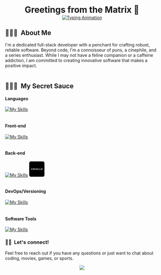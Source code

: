 <!--## Hi there 👋-->

<!--
**jude-n/jude-n** is a ✨ _special_ ✨ repository because its `README.md` (this file) appears on your GitHub profile.

Here are some ideas to get you started:

- 🔭 I’m currently working on ...
- 🌱 I’m currently learning ...
- 👯 I’m looking to collaborate on ...
- 🤔 I’m looking for help with ...
- 💬 Ask me about ...
- 📫 How to reach me: ...
- 😄 Pronouns: ...
- ⚡ Fun fact: ...
-->

<div align="center" style="display: flex; justify-content: center; align-items: center;">
  <h1 style="margin: 0;">Greetings from the Matrix 👋</h1>
</div>

  
<div align="center">
  <a href="https://git.io/typing-svg">
    <img src="https://readme-typing-svg.herokuapp.com?font=Fira+Code&pause=1000&width=435&lines=A+lifelong+learner%2C+passionate+about;+turning+ideas+into+reality!" alt="Typing Animation">
  </a>
</div>

 <h2>🧑🏾‍💻 &nbsp;About Me</h2>

I'm a dedicated full-stack developer with a penchant for crafting robust, reliable software. Beyond code, I'm a connoisseur of puns, a cinephile, and a series enthusiast. While I may not have a feline companion or a caffeine addiction, I am committed to creating innovative software that makes a positive impact.
</br>
</br>
<h2>🧑🏾‍🍳 &nbsp;My Secret Sauce</h2>


#### Languages

[![My Skills](https://skillicons.dev/icons?i=py,js,php)](https://skillicons.dev)
<br>
<br>
#### Front-end

[![My Skills](https://skillicons.dev/icons?i=html,css,tailwind,alpinejs,vue)](https://skillicons.dev)
<br>
<br>

#### Back-end
[![My Skills](https://skillicons.dev/icons?i=laravel,fastapi,mysql,nodejs,npm)](https://skillicons.dev)
<img src="oracle.png" alt="Image Description" width="50" height="50">
<br>
<br>

#### DevOps/Versioning
[![My Skills](https://skillicons.dev/icons?i=aws,azure,docker,git,github,bitbucket)](https://skillicons.dev)
<br>
<br>

#### Software Tools
[![My Skills](https://skillicons.dev/icons?i=postman,phpstorm,pycharm,vscode,sublime)](https://skillicons.dev)


### 🤝🏻 &nbsp;Let's connect!
Feel free to reach out if you have any questions or just want to chat about coding, movies, games, or sports.

<p align="center">
<a href="https://www.linkedin.com/in/judenorvor"><img src="https://img.shields.io/badge/Jude_Norvor-blue?style=for-the-badge&logo=Linkedin"/></a>
</p>

